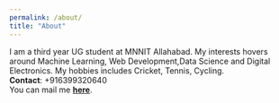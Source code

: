 ```yaml
---
permalink: /about/
title: "About"
---
```


I am a third year UG student at MNNIT Allahabad. My interests hovers around Machine Learning, Web Development,Data Science and Digital Electronics.
My hobbies includes Cricket, Tennis, Cycling.<br>
<b>Contact</b>: +916399320640 <br>
You can mail me <a href="mailto:jaipratapsingh201@gmail.com"><b>here</b></a>.
